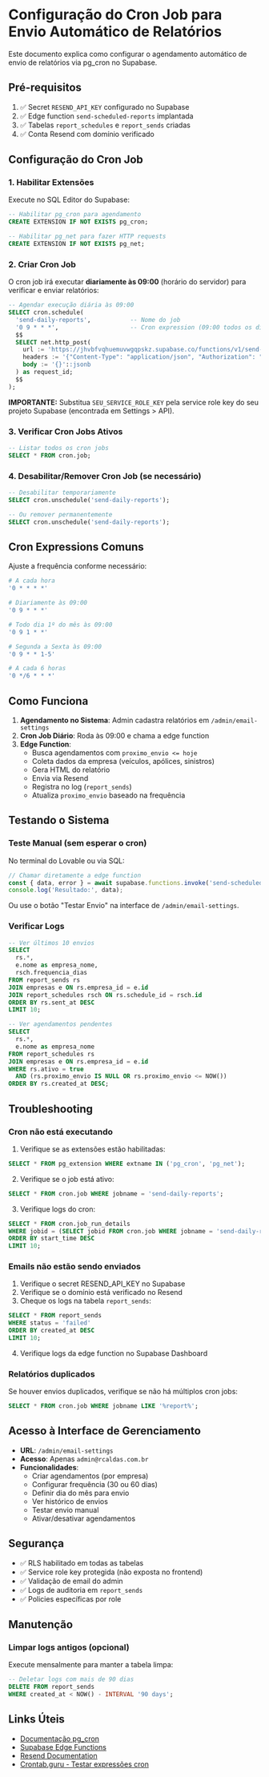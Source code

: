 # Configuração do Cron Job para Envio Automático de Relatórios

Este documento explica como configurar o agendamento automático de envio de relatórios via pg_cron no Supabase.

## Pré-requisitos

1. ✅ Secret `RESEND_API_KEY` configurado no Supabase
2. ✅ Edge function `send-scheduled-reports` implantada
3. ✅ Tabelas `report_schedules` e `report_sends` criadas
4. ✅ Conta Resend com domínio verificado

## Configuração do Cron Job

### 1. Habilitar Extensões

Execute no SQL Editor do Supabase:

```sql
-- Habilitar pg_cron para agendamento
CREATE EXTENSION IF NOT EXISTS pg_cron;

-- Habilitar pg_net para fazer HTTP requests
CREATE EXTENSION IF NOT EXISTS pg_net;
```

### 2. Criar Cron Job

O cron job irá executar **diariamente às 09:00** (horário do servidor) para verificar e enviar relatórios:

```sql
-- Agendar execução diária às 09:00
SELECT cron.schedule(
  'send-daily-reports',           -- Nome do job
  '0 9 * * *',                    -- Cron expression (09:00 todos os dias)
  $$
  SELECT net.http_post(
    url := 'https://jhvbfvqhuemuvwgqpskz.supabase.co/functions/v1/send-scheduled-reports',
    headers := '{"Content-Type": "application/json", "Authorization": "Bearer SEU_SERVICE_ROLE_KEY"}'::jsonb,
    body := '{}'::jsonb
  ) as request_id;
  $$
);
```

**IMPORTANTE:** Substitua `SEU_SERVICE_ROLE_KEY` pela service role key do seu projeto Supabase (encontrada em Settings > API).

### 3. Verificar Cron Jobs Ativos

```sql
-- Listar todos os cron jobs
SELECT * FROM cron.job;
```

### 4. Desabilitar/Remover Cron Job (se necessário)

```sql
-- Desabilitar temporariamente
SELECT cron.unschedule('send-daily-reports');

-- Ou remover permanentemente
SELECT cron.unschedule('send-daily-reports');
```

## Cron Expressions Comuns

Ajuste a frequência conforme necessário:

```bash
# A cada hora
'0 * * * *'

# Diariamente às 09:00
'0 9 * * *'

# Todo dia 1º do mês às 09:00
'0 9 1 * *'

# Segunda a Sexta às 09:00
'0 9 * * 1-5'

# A cada 6 horas
'0 */6 * * *'
```

## Como Funciona

1. **Agendamento no Sistema**: Admin cadastra relatórios em `/admin/email-settings`
2. **Cron Job Diário**: Roda às 09:00 e chama a edge function
3. **Edge Function**: 
   - Busca agendamentos com `proximo_envio <= hoje`
   - Coleta dados da empresa (veículos, apólices, sinistros)
   - Gera HTML do relatório
   - Envia via Resend
   - Registra no log (`report_sends`)
   - Atualiza `proximo_envio` baseado na frequência

## Testando o Sistema

### Teste Manual (sem esperar o cron)

No terminal do Lovable ou via SQL:

```javascript
// Chamar diretamente a edge function
const { data, error } = await supabase.functions.invoke('send-scheduled-reports');
console.log('Resultado:', data);
```

Ou use o botão "Testar Envio" na interface de `/admin/email-settings`.

### Verificar Logs

```sql
-- Ver últimos 10 envios
SELECT 
  rs.*,
  e.nome as empresa_nome,
  rsch.frequencia_dias
FROM report_sends rs
JOIN empresas e ON rs.empresa_id = e.id
JOIN report_schedules rsch ON rs.schedule_id = rsch.id
ORDER BY rs.sent_at DESC
LIMIT 10;

-- Ver agendamentos pendentes
SELECT 
  rs.*,
  e.nome as empresa_nome
FROM report_schedules rs
JOIN empresas e ON rs.empresa_id = e.id
WHERE rs.ativo = true
  AND (rs.proximo_envio IS NULL OR rs.proximo_envio <= NOW())
ORDER BY rs.created_at DESC;
```

## Troubleshooting

### Cron não está executando

1. Verifique se as extensões estão habilitadas:
```sql
SELECT * FROM pg_extension WHERE extname IN ('pg_cron', 'pg_net');
```

2. Verifique se o job está ativo:
```sql
SELECT * FROM cron.job WHERE jobname = 'send-daily-reports';
```

3. Verifique logs do cron:
```sql
SELECT * FROM cron.job_run_details 
WHERE jobid = (SELECT jobid FROM cron.job WHERE jobname = 'send-daily-reports')
ORDER BY start_time DESC 
LIMIT 10;
```

### Emails não estão sendo enviados

1. Verifique o secret RESEND_API_KEY no Supabase
2. Verifique se o domínio está verificado no Resend
3. Cheque os logs na tabela `report_sends`:
```sql
SELECT * FROM report_sends 
WHERE status = 'failed' 
ORDER BY created_at DESC 
LIMIT 10;
```

4. Verifique logs da edge function no Supabase Dashboard

### Relatórios duplicados

Se houver envios duplicados, verifique se não há múltiplos cron jobs:
```sql
SELECT * FROM cron.job WHERE jobname LIKE '%report%';
```

## Acesso à Interface de Gerenciamento

- **URL**: `/admin/email-settings`
- **Acesso**: Apenas `admin@rcaldas.com.br`
- **Funcionalidades**:
  - Criar agendamentos (por empresa)
  - Configurar frequência (30 ou 60 dias)
  - Definir dia do mês para envio
  - Ver histórico de envios
  - Testar envio manual
  - Ativar/desativar agendamentos

## Segurança

- ✅ RLS habilitado em todas as tabelas
- ✅ Service role key protegida (não exposta no frontend)
- ✅ Validação de email do admin
- ✅ Logs de auditoria em `report_sends`
- ✅ Policies específicas por role

## Manutenção

### Limpar logs antigos (opcional)

Execute mensalmente para manter a tabela limpa:

```sql
-- Deletar logs com mais de 90 dias
DELETE FROM report_sends 
WHERE created_at < NOW() - INTERVAL '90 days';
```

## Links Úteis

- [Documentação pg_cron](https://github.com/citusdata/pg_cron)
- [Supabase Edge Functions](https://supabase.com/docs/guides/functions)
- [Resend Documentation](https://resend.com/docs)
- [Crontab.guru - Testar expressões cron](https://crontab.guru/)
